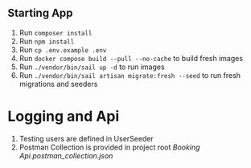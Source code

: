 ## Starting App

1. Run `composer install`
2. Run `npm install`
3. Run `cp .env.example .env`
4. Run `docker compose build --pull --no-cache` to build fresh images
5. Run `./vendor/bin/sail up -d` to run images
6. Run `./vendor/bin/sail artisan migrate:fresh --seed` to run fresh migrations and seeders

# Logging and Api

1. Testing users are defined in UserSeeder
2. Postman Collection is provided in project root *Booking Api.postman_collection.json*
